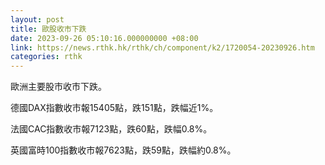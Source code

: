 ```yaml
---
layout: post
title: 歐股收市下跌
date: 2023-09-26 05:10:16.000000000 +08:00
link: https://news.rthk.hk/rthk/ch/component/k2/1720054-20230926.htm
categories: rthk
---
```


歐洲主要股市收市下跌。

德國DAX指數收市報15405點，跌151點，跌幅近1%。

法國CAC指數收市報7123點，跌60點，跌幅0.8%。

英國富時100指數收市報7623點，跌59點，跌幅約0.8%。
